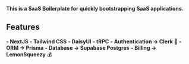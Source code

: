 **This is a SaaS Boilerplate for quickly bootstrapping SaaS applications.**

## Features

**- NextJS**
**- Tailwind CSS**
**- DaisyUI**
**- tRPC**
**- Authentication -> Clerk 🔐**
**- ORM -> Prisma**
**- Database -> Supabase Postgres**
**- Billing -> LemonSqueezy** 💰
